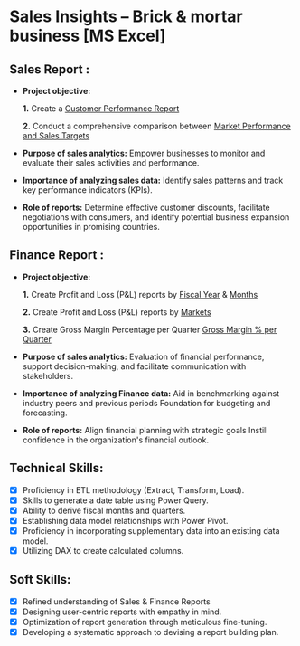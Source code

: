 # Sales Insights – Brick & mortar business [MS Excel]
## Sales Report :


- **Project objective:** 

    **1.** Create a [Customer Performance Report](https://github.com/AshikaRoji/Excel-Portfolio-Project-2/blob/main/Customer%20Performance%20Report.pdf)

    **2.** Conduct a comprehensive comparison between [Market Performance and Sales Targets](https://github.com/AshikaRoji/Excel-Portfolio-Project-2/blob/main/Market%20Performance%20vs%20Target%20Report.pdf)

- **Purpose of sales analytics:** Empower businesses to monitor and evaluate their sales activities and performance.

- **Importance of analyzing sales data:** Identify sales patterns and track key performance indicators (KPIs).

- **Role of reports:** Determine effective customer discounts, facilitate negotiations with consumers, and identify potential business expansion opportunities in promising countries.


## Finance Report :

- **Project objective:** 

    **1.** Create Profit and Loss (P&L) reports by [Fiscal Year](https://github.com/AshikaRoji/Excel-Sales-Analytics/blob/main/P%26L%20Statement%20By%20Fiscal%20Year%20Report.pdf) & [Months](https://github.com/AshikaRoji/Excel-Sales-Analytics/blob/main/P%26L%20Statement%20by%20Months.pdf)

   **2.** Create Profit and Loss (P&L) reports by [Markets](https://github.com/AshikaRoji/Excel-Sales-Analytics/blob/main/P%26L%20Statement%20by%20Market.pdf)
  
   **3.** Create Gross Margin Percentage per Quarter [Gross Margin % per Quarter](https://github.com/AshikaRoji/Excel-Sales-Analytics/blob/main/GM%25%20by%20Quaters.pdf)

- **Purpose of sales analytics:** Evaluation of financial performance, support decision-making, and facilitate communication with stakeholders.

- **Importance of analyzing Finance data:** Aid in benchmarking against industry peers and previous periods Foundation for budgeting and forecasting.

- **Role of reports:** Align financial planning with strategic goals Instill confidence in the organization's financial outlook.


## Technical Skills:
- [x]	Proficiency in ETL methodology (Extract, Transform, Load).
- [x]	Skills to generate a date table using Power Query.
- [x]	Ability to derive fiscal months and quarters.
- [x]	Establishing data model relationships with Power Pivot.
- [x]	Proficiency in incorporating supplementary data into an existing data model.
- [x]	Utilizing DAX to create calculated columns.

## Soft Skills:
- [x]	Refined understanding of Sales & Finance Reports
- [x]	Designing user-centric reports with empathy in mind.
- [x]	Optimization of report generation through meticulous fine-tuning.
- [x]	Developing a systematic approach to devising a report building plan.
